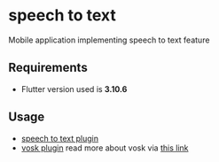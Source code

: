 # speech to text

Mobile application implementing speech to text feature

## Requirements
- Flutter version used is  **3.10.6**

## Usage

- [speech to text plugin](https://pub.dev/packages/speech_to_text)
- [vosk plugin](https://pub.dev/packages/vosk_flutter) read more about vosk via [this link](https://alphacephei.com/vosk)